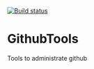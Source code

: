 [![Build status](https://ci.appveyor.com/api/projects/status/5pk73opf0a44t83f/branch/master?svg=true)](https://ci.appveyor.com/project/kosmonavtsv/githubtools/branch/master)

# GithubTools
Tools to administrate github
